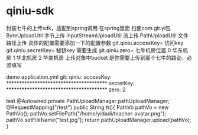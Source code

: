 # qiniu-sdk
封装七牛的上传sdk，适配到spring调用 在spring里面 扫面com.git.yi包
ByteUploadUtil 字节上传
InputStreamUploadUtil 流上传
PathUploadUtil 文件路径上传
具体的配置需要添加一下的配置参数
git.qiniu.accessKey= 访问key
git.qiniu.secretKey= 秘钥key 需要生成
git.qiniu.zero= 七牛机房位置
0 华东机房
1 华北机房
2 华南机房
上传对象中bucket 是你需要上传到那个七牛的路劲，必须填写

demo
application.yml
git:
    qiniu:
        accessKey: ***************************************
        secretKey: ***************************************
        zero: 2

test
@Autowired
    private PathUploadManager pathUploadManager;
    @RequestMapping("/test")
    public String tt(){
        PathVo pathVo = new PathVo();
        pathVo.setFilePath("/home/yidadi/teacher-avatar.png");
        pathVo.setFileName("test.jpg");
        return pathUploadManager.upload(pathVo);
    }